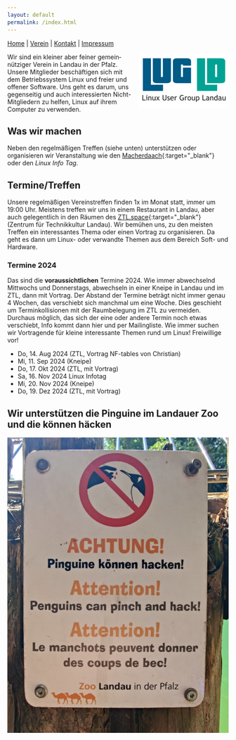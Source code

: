 ```yaml
---
layout: default
permalink: /index.html
---
```

[Home](/) | [Verein](verein.html) | [Kontakt](kontakt.html) | [Impressum](impressum.html)

<div>
<img src="img/LUG-LD_logo_205x125.png" alt="Die Linux User Group Landau e. V." title="LUG-LD Logo (c) Sonja W." style="float: right; padding: 0 0 0 10px;">
</div>

Wir sind ein klei&shy;ner aber fei&shy;ner ge&shy;mein&shy;nützi&shy;ger Ver&shy;ein in Lan&shy;dau in der Pfalz. Unsere Mit&shy;glieder be&shy;schäf&shy;ti&shy;gen sich mit dem Be&shy;triebs&shy;sys&shy;tem Li&shy;nux und frei&shy;er und offener Soft&shy;ware. Uns geht es da&shy;rum, uns ge&shy;gen&shy;sei&shy;tig und auch in&shy;ter&shy;essier&shy;ten Nicht-Mit&shy;glie&shy;dern zu hel&shy;fen, Linux auf ihrem Com&shy;pu&shy;ter zu ver&shy;wen&shy;den.

## Was wir machen
Neben den regelmäßigen Treffen (siehe unten) unterstützen oder organisieren wir Veranstaltung wie den [Macherdaach](https://macherdaa.ch){:target="_blank"} oder den *Linux Info Tag*.

## Termine/Treffen

Unsere regelmäßigen Vereinstreffen finden 1x im Monat statt, immer um 19:00 Uhr. Meistens treffen wir uns in einem Restaurant in Landau, aber auch gelegentlich in den Räumen des [ZTL.space](https://ztl.space){:target="_blank"} (Zentrum für Technikkultur Landau). Wir bemühen uns, zu den meisten Treffen ein interessantes Thema oder einen Vortrag zu organisieren. Da geht es dann um Linux- oder verwandte Themen aus dem Bereich Soft- und Hardware.

### Termine 2024
Das sind die __voraussichtlichen__ Termine 2024. Wie immer abwechselnd Mittwochs und Donnerstags, abwechseln in einer Kneipe in Landau und im ZTL, dann mit Vortrag. Der Abstand der Termine beträgt nicht immer genau 4 Wochen, das verschiebt sich manchmal um eine Woche. Dies geschieht um Terminkollisionen mit der Raumbelegung im ZTL zu vermeiden. Durchaus möglich, das sich der eine oder andere Termin noch etwas verschiebt, Info kommt dann hier und per Mailingliste. Wie immer suchen wir Vortragende für kleine interessante Themen rund um Linux! Freiwillige vor!

* Do, 14. Aug 2024 (ZTL, Vortrag NF-tables von Christian)
* Mi, 11. Sep 2024 (Kneipe)
* Do, 17. Okt 2024 (ZTL, mit Vortrag)
* Sa, 16. Nov 2024 Linux Infotag
* Mi, 20. Nov 2024 (Kneipe)
* Do, 19. Dez 2024 (ZTL, mit Vortrag)


## Wir unterstützen die Pinguine im Landauer Zoo und die können häcken
<div>
<img src="img/penguins_can_hack.jpg" alt="Pinguine können hacken. Schild im Zoo Landau." title="Pinguine können hacken!" style="float: right; padding: 0 0 0 10px;">
</div>
